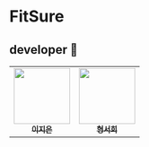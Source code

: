 # FitSure

## developer 🎈
<div align="center">
<table>
  <tr>
    <td align="center"><a href="https://github.com/zerowinter01"><img src="https://avatars.githubusercontent.com/u/175168192?v=4" width="100px;" alt=""/><br /><sub><b>
 이지은</b></sub></a><br /></td>
    <td align="center"><a href="https://github.com/Seohui-Hyung"><img src="https://avatars.githubusercontent.com/u/175587375?v=4" width="100px;" alt=""/><br /><sub><b>
형서희</b></sub></a><br /></td>
  </tr>
</table>
</div>
